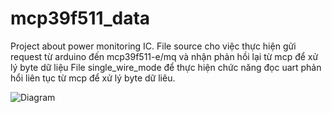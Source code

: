 # mcp39f511_data
Project about power monitoring IC. File source cho việc thực hiện gửi request từ arduino đến mcp39f511-e/mq và nhận phản hồi lại từ mcp để xử lý byte dữ liệu
File single_wire_mode để thực hiện chức năng đọc uart phản hổi liên tục từ mcp để xử lý byte dữ liêu.

![Diagram](https://github.com/mickeykhuongtran112/mcp39f511_data/assets/80585663/606680fa-185d-40b3-a55d-3335f28e9d0a)
